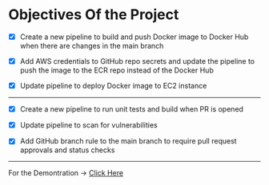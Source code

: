 # Objectives Of the Project

- [x] ⁠Create a new pipeline to build and push Docker image to Docker Hub when there are changes in the main branch

- [x] ⁠Add AWS credentials to GitHub repo secrets and update the pipeline to push the image to the ECR repo instead of the Docker Hub

- [x] ⁠Update pipeline to deploy Docker image to EC2 instance

---

- [x] ⁠Create a new pipeline to run unit tests and build when PR is opened

- [x] ⁠Update pipeline to scan for vulnerabilities

- [x] Add GitHub branch rule to the main branch to require pull request approvals and status checks

---

For the Demontration -> [Click Here](https://www.linkedin.com/feed/update/urn:li:activity:7229149930500587521/)
